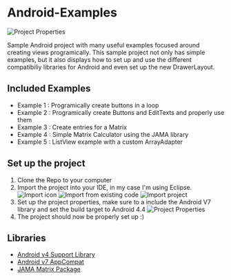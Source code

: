 Android-Examples
================

![Project Properties](https://raw.github.com/acompagno/Android-Examples/master/Images/Icon.png)

Sample Android project with many useful examples focused around creating views programically. This sample project not only has simple examples, but it also displays how to set up and use the different compatibiliy libraries for Android and even set up the new DrawerLayout. 

## Included Examples 
-  Example 1 : Programically create buttons in a loop
-  Example 2 : Programically create Buttons and EditTexts and properly use them
-  Example 3 : Create entries for a Matrix
-  Example 4 : Simple Matrix Calculator using the JAMA library
-  Example 5 : ListView example with a custom ArrayAdapter


## Set up the project
1. Clone the Repo to your computer 
2. Import the project into your IDE, in my case I'm using Eclipse. 
![Import icon](https://raw.github.com/acompagno/Android-Examples/master/Images/import_icon.png)
![Import from existing code](https://raw.github.com/acompagno/Android-Examples/master/Images/existing_code.png)
![Import project](https://raw.github.com/acompagno/Android-Examples/master/Images/import.png)
3. Set up the project properties, make sure to a include the Android V7 library and set the build target to Android 4.4
![Project Properties](https://raw.github.com/acompagno/Android-Examples/master/Images/properties.png)
4. The project should now be properly set up :)

## Libraries
- [Android v4 Support Library](http://developer.android.com/tools/support-library/features.html#v4) 
- [Android v7 AppCompat](http://developer.android.com/tools/support-library/features.html#v7-appcompat) 
- [JAMA Matrix Package](http://math.nist.gov/javanumerics/jama/)


